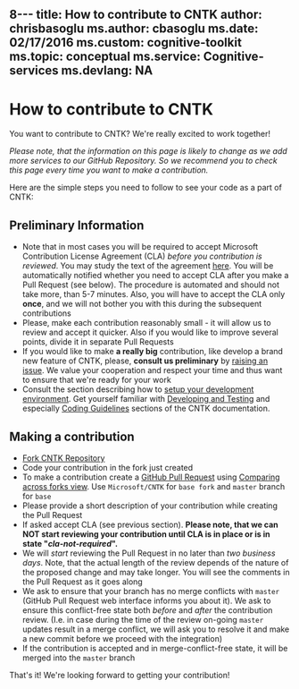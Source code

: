 8---
title:   How to contribute to CNTK
author:    chrisbasoglu
ms.author:   cbasoglu
ms.date:   02/17/2016
ms.custom:   cognitive-toolkit
ms.topic:   conceptual
ms.service:  Cognitive-services
ms.devlang:   NA
---

# How to contribute to CNTK

You want to contribute to CNTK? We're really excited to work together!

*Please note, that the information on this page is likely to change as we add more services to our GitHub Repository. So we recommend you to check this page every time you want to make a contribution.*

Here are the simple steps you need to follow to see your code as a part of CNTK:

## Preliminary Information

* Note that in most cases you will be required to accept Microsoft Contribution License Agreement (CLA) *before you contribution is reviewed*. You may study the text of the agreement [here](https://cla.microsoft.com/cladoc/microsoft-contribution-license-agreement.pdf). You will be automatically notified whether you need to accept CLA after you make a Pull Request (see below). The procedure is automated and should not take more, than 5-7 minutes. Also, you will have to accept the CLA only **once**, and we will not bother you with this during the subsequent contributions
* Please, make each contribution reasonably small - it will allow us to review and accept it quicker. Also if you would like to improve several points, divide it in separate Pull Requests
* If you would like to make **a really big** contribution, like develop a brand new feature of CNTK, please, **consult us preliminary** by [raising an issue](https://github.com/Microsoft/CNTK/issues). We value your cooperation and respect your time and thus want to ensure that we're ready for your work
* Consult the section describing how to [setup your development environment](./Setup-CNTK-from-source.md). Get yourself familiar with [Developing and Testing](./Developing-and-Testing.md) and especially [Coding Guidelines](./Coding-Guidelines.md) sections of the CNTK documentation.

## Making a contribution

* [Fork CNTK Repository](https://help.github.com/articles/fork-a-repo/)
* Code your contribution in the fork just created
* To make a contribution create a [GitHub Pull Request](https://help.github.com/articles/creating-a-pull-request/) using [Comparing across forks view](https://help.github.com/articles/comparing-commits-across-time/#comparing-across-forks). Use ```Microsoft/CNTK``` for ```base fork``` and  ```master``` branch for ```base```
* Please provide a short description of your contribution while creating the Pull Request
* If asked accept CLA (see previous section). **Please note, that we can NOT start reviewing your contribution until CLA is in place or is in state "*cla-not-required*".**
* We will *start* reviewing the Pull Request in no later than *two business days*. Note, that the actual length of the review depends of the nature of the proposed change and may take longer. You will see the comments in the Pull Request as it goes along
* We ask to ensure that your branch has no merge conflicts with ```master``` (GitHub Pull Request web interface informs you about it). We ask to ensure this conflict-free state both *before* and *after* the contribution review. (I.e. in case during the time of the review on-going ```master``` updates result in a merge conflict, we will ask you to resolve it and make a new commit before we proceed with  the integration)
* If the contribution is accepted and in merge-conflict-free state, it will be merged into the ```master``` branch

That's it! We're looking forward to getting your contribution!
